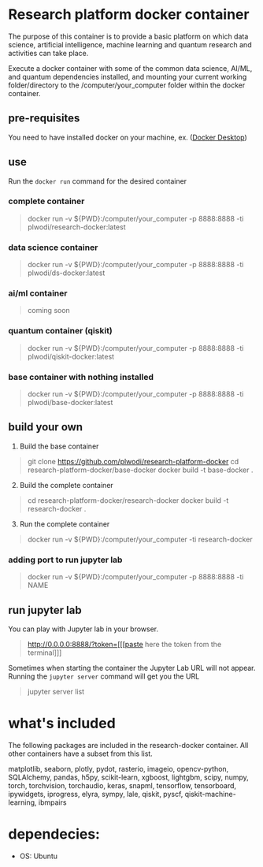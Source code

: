 # Research platform docker container

The purpose of this container is to provide a basic platform on which data science, artificial intelligence, machine learning and quantum research and activities can take place.

Execute a docker container with some of the common data science, AI/ML, and quantum dependencies installed, and mounting your current working folder/directory to the /computer/your_computer folder within the docker container.

## pre-requisites

You need to have installed docker on your machine, ex. ([Docker Desktop](https://www.docker.com/products/docker-desktop))

## use

Run the `docker run` command for the desired container

### complete container
>docker run -v ${PWD}:/computer/your_computer -p 8888:8888 -ti plwodi/research-docker:latest

### data science container
>docker run -v ${PWD}:/computer/your_computer -p 8888:8888 -ti plwodi/ds-docker:latest

### ai/ml container
>coming soon

### quantum container (qiskit)
>docker run -v ${PWD}:/computer/your_computer -p 8888:8888 -ti plwodi/qiskit-docker:latest

### base container with nothing installed
>docker run -v ${PWD}:/computer/your_computer -p 8888:8888 -ti plwodi/base-docker:latest

## build your own

1. Build the base container
>git clone https://github.com/plwodi/research-platform-docker
>cd research-platform-docker/base-docker
>docker build -t base-docker .

2. Build the complete container
>cd research-platform-docker/research-docker
>docker build -t research-docker .

3. Run the complete container
> docker run -v ${PWD}:/computer/your_computer -ti research-docker

### adding port to run jupyter lab

> docker run -v ${PWD}:/computer/your_computer -p 8888:8888 -ti NAME

## run jupyter lab

You can play with Jupyter lab in your browser.
>http://0.0.0.0:8888/?token=[[[paste here the token from the terminal]]]

Sometimes when starting the container the Jupyter Lab URL will not appear.  Running the `jupyter server` command will get you the URL
>jupyter server list

# what's included

The following packages are included in the research-docker container.  All other containers have a subset from this list.

matplotlib, seaborn, plotly, pydot, rasterio, imageio, opencv-python, SQLAlchemy, pandas, h5py, scikit-learn, xgboost, lightgbm, scipy, numpy, torch, torchvision, torchaudio, keras, snapml, tensorflow, tensorboard, ipywidgets, iprogress, elyra, sympy, lale, qiskit, pyscf, qiskit-machine-learning, ibmpairs

# dependecies:
- OS: Ubuntu
